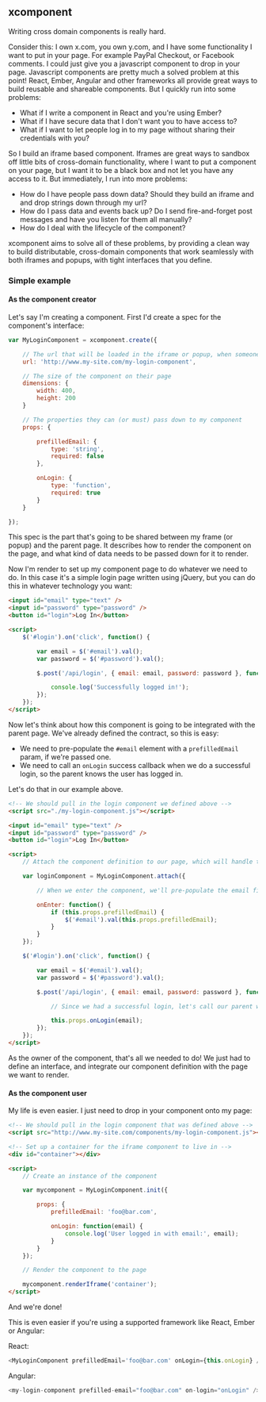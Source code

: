 xcomponent
----------

Writing cross domain components is really hard.

Consider this: I own x.com, you own y.com, and I have some functionality I want to put in your page. For example PayPal Checkout,
or Facebook comments. I could just give you a javascript component to drop in your page. Javascript components are pretty much a
solved problem at this point! React, Ember, Angular and other frameworks all provide great ways to build reusable and shareable components.
But I quickly run into some problems:

- What if I write a component in React and you're using Ember?
- What if I have secure data that I don't want you to have access to?
- What if I want to let people log in to my page without sharing their credentials with you?

So I build an iframe based component. Iframes are great ways to sandbox off little bits of cross-domain functionality,
where I want to put a component on your page, but I want it to be a black box and not let you have any access to it. But immediately, I run into more problems:

- How do I have people pass down data? Should they build an iframe and and drop strings down through my url?
- How do I pass data and events back up? Do I send fire-and-forget post messages and have you listen for them all manually?
- How do I deal with the lifecycle of the component?

xcomponent aims to solve all of these problems, by providing a clean way to build distributable, cross-domain components that work seamlessly with both iframes and popups, with tight interfaces that you define.

### Simple example

#### As the component creator

Let's say I'm creating a component. First I'd create a spec for the component's interface:

```javascript
var MyLoginComponent = xcomponent.create({

    // The url that will be loaded in the iframe or popup, when someone includes my component on their page
    url: 'http://www.my-site.com/my-login-component',

    // The size of the component on their page
    dimensions: {
        width: 400,
        height: 200
    }

    // The properties they can (or must) pass down to my component
    props: {

        prefilledEmail: {
            type: 'string',
            required: false
        },

        onLogin: {
            type: 'function',
            required: true
        }
    }

});
```

This spec is the part that's going to be shared between my frame (or popup) and the parent page. It describes how to render the component on the page, and what kind of data needs to be passed down for it to render.

Now I'm render to set up my component page to do whatever we need to do. In this case it's a simple login page written using jQuery, but you can do this in whatever technology you want:

```html
<input id="email" type="text" />
<input id="password" type="password" />
<button id="login">Log In</button>

<script>
    $('#login').on('click', function() {

        var email = $('#email').val();
        var password = $('#password').val();

        $.post('/api/login', { email: email, password: password }, function() {

            console.log('Successfully logged in!');
        });
    });
</script>
```

Now let's think about how this component is going to be integrated with the parent page. We've already defined the contract, so this is easy:

- We need to pre-populate the `#email` element with a `prefilledEmail` param, if we're passed one.
- We need to call an `onLogin` success callback when we do a successful login, so the parent knows the user has logged in.

Let's do that in our example above.

```html
<!-- We should pull in the login component we defined above -->
<script src="./my-login-component.js"></script>

<input id="email" type="text" />
<input id="password" type="password" />
<button id="login">Log In</button>

<script>
    // Attach the component definition to our page, which will handle the business logic of the component and call the interface we defined before

    var loginComponent = MyLoginComponent.attach({

        // When we enter the component, we'll pre-populate the email field if we were passed an email

        onEnter: function() {
            if (this.props.prefilledEmail) {
                $('#email').val(this.props.prefilledEmail);
            }
        }
    });

    $('#login').on('click', function() {

        var email = $('#email').val();
        var password = $('#password').val();

        $.post('/api/login', { email: email, password: password }, function() {

            // Since we had a successful login, let's call our parent with the callback they provided

            this.props.onLogin(email);
        });
    });
</script>
```

As the owner of the component, that's all we needed to do! We just had to define an interface, and integrate our component definition with the page we want to render.


#### As the component user

My life is even easier. I just need to drop in your component onto my page:

```html
<!-- We should pull in the login component that was defined above -->
<script src="http://www.my-site.com/components/my-login-component.js"></script>

<!-- Set up a container for the iframe component to live in -->
<div id="container"></div>

<script>
    // Create an instance of the component

    var mycomponent = MyLoginComponent.init({

        props: {
            prefilledEmail: 'foo@bar.com',

            onLogin: function(email) {
                console.log('User logged in with email:', email);
            }
        }
    });

    // Render the component to the page

    mycomponent.renderIframe('container');
</script>
```

And we're done!

This is even easier if you're using a supported framework like React, Ember or Angular:

React:

```javascript
<MyLoginComponent prefilledEmail='foo@bar.com' onLogin={this.onLogin} />
```

Angular:

```javascript
<my-login-component prefilled-email="foo@bar.com" on-login="onLogin" />
```